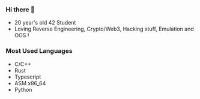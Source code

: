 ### Hi there 👋
- 20 year's old 42 Student
- Loving Reverse Engineering, Crypto/Web3, Hacking stuff, Emulation and OOS !
### Most Used Languages
- C/C++
- Rust
- Typescript
- ASM x86_64
- Python
<!--![Top Langs](https://github-readme-stats.vercel.app/api/top-langs/?username=moulin-louis&layout=compact)--!>
<!--
**moulin-louis/moulin-louis** is a ✨ _special_ ✨ repository because its `README.md` (this file) appears on your GitHub profile.

Here are some ideas to get you started:

- 🔭 I’m currently working on ...
- 🌱 I’m currently learning ...
- 👯 I’m looking to collaborate on ...
- 🤔 I’m looking for help with ...
- 💬 Ask me about ...
- 📫 How to reach me: ...
- 😄 Pronouns: ...
- ⚡ Fun fact: ...
-->
